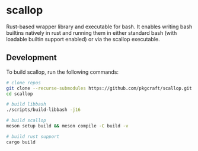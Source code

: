# scallop

Rust-based wrapper library and executable for bash. It enables writing bash
builtins natively in rust and running them in either standard bash (with
loadable builtin support enabled) or via the scallop executable.

## Development

To build scallop, run the following commands:

```bash
# clone repos
git clone --recurse-submodules https://github.com/pkgcraft/scallop.git
cd scallop

# build libbash
./scripts/build-libbash -j16

# build scallop
meson setup build && meson compile -C build -v

# build rust support
cargo build
```
